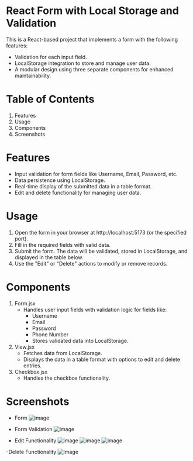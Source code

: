 # React Form with Local Storage and Validation

This is a React-based project that implements a form with the following features:

  - Validation for each input field.
  - LocalStorage integration to store and manage user data.
  - A modular design using three separate components for enhanced maintainability.

# Table of Contents
  1. Features
  2. Usage
  3. Components
  4. Screenshots

# Features
  - Input validation for form fields like Username, Email, Password, etc.
  - Data persistence using LocalStorage.
  - Real-time display of the submitted data in a table format.
  - Edit and delete functionality for managing user data.

# Usage
  1. Open the form in your browser at http://localhost:5173 (or the specified port).
  2. Fill in the required fields with valid data.
  3. Submit the form. The data will be validated, stored in LocalStorage, and displayed in the table below.
  4. Use the "Edit" or "Delete" actions to modify or remove records.

# Components
  1. Form.jsx
      - Handles user input fields with validation logic for fields like:
          - Username
          - Email
          - Password
          - Phone Number
          - Stores validated data into LocalStorage.
  2. View.jsx
      - Fetches data from LocalStorage.
      - Displays the data in a table format with options to edit and delete entries.
  3. Checkbox.jsx
      - Handles the checkbox functionality.

# Screenshots
- Form 
![image](https://github.com/user-attachments/assets/4f1e0a6c-5a44-468a-850e-b42d8d1c4c9e)

- Form Validation
![image](https://github.com/user-attachments/assets/20e8de70-bda8-4269-8f54-f9bcb7288c7e)

- Edit Functionality
![image](https://github.com/user-attachments/assets/4b7db4c4-7e6a-4132-955b-cb3b5953f794)
![image](https://github.com/user-attachments/assets/7ffd3d9a-f27a-4400-bf70-8839b185ea2c)
![image](https://github.com/user-attachments/assets/58bc309a-8c94-42e5-9cf4-9310c62de7a8)

-Delete Functionality
![image](https://github.com/user-attachments/assets/609bbab4-eaea-4083-ae10-266b0609c1db)






